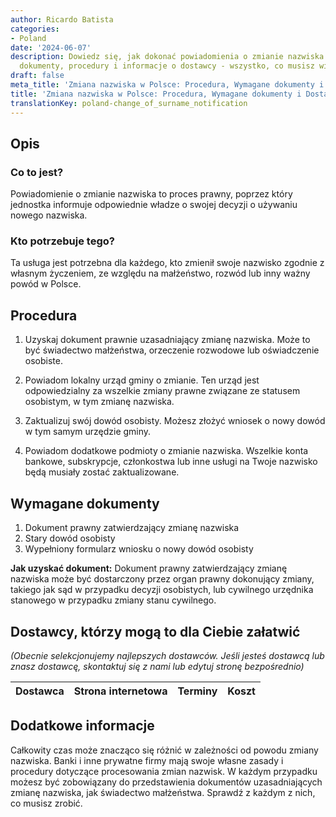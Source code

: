 ```yaml
---
author: Ricardo Batista
categories:
- Poland
date: '2024-06-07'
description: Dowiedz się, jak dokonać powiadomienia o zmianie nazwiska w Polsce poprzez
  dokumenty, procedury i informacje o dostawcy - wszystko, co musisz wiedzieć.
draft: false
meta_title: 'Zmiana nazwiska w Polsce: Procedura, Wymagane dokumenty i Dostawcy'
title: 'Zmiana nazwiska w Polsce: Procedura, Wymagane dokumenty i Dostawcy'
translationKey: poland-change_of_surname_notification
---
```



## Opis
### Co to jest?
Powiadomienie o zmianie nazwiska to proces prawny, poprzez który jednostka informuje odpowiednie władze o swojej decyzji o używaniu nowego nazwiska.

### Kto potrzebuje tego?
Ta usługa jest potrzebna dla każdego, kto zmienił swoje nazwisko zgodnie z własnym życzeniem, ze względu na małżeństwo, rozwód lub inny ważny powód w Polsce.

## Procedura
1. Uzyskaj dokument prawnie uzasadniający zmianę nazwiska. Może to być świadectwo małżeństwa, orzeczenie rozwodowe lub oświadczenie osobiste.

2. Powiadom lokalny urząd gminy o zmianie. Ten urząd jest odpowiedzialny za wszelkie zmiany prawne związane ze statusem osobistym, w tym zmianę nazwiska.

3. Zaktualizuj swój dowód osobisty. Możesz złożyć wniosek o nowy dowód w tym samym urzędzie gminy.

4. Powiadom dodatkowe podmioty o zmianie nazwiska. Wszelkie konta bankowe, subskrypcje, członkostwa lub inne usługi na Twoje nazwisko będą musiały zostać zaktualizowane.

## Wymagane dokumenty
1. Dokument prawny zatwierdzający zmianę nazwiska
2. Stary dowód osobisty
3. Wypełniony formularz wniosku o nowy dowód osobisty

**Jak uzyskać dokument:**
Dokument prawny zatwierdzający zmianę nazwiska może być dostarczony przez organ prawny dokonujący zmiany, takiego jak sąd w przypadku decyzji osobistych, lub cywilnego urzędnika stanowego w przypadku zmiany stanu cywilnego.

## Dostawcy, którzy mogą to dla Ciebie załatwić

_(Obecnie selekcjonujemy najlepszych dostawców. Jeśli jesteś dostawcą lub znasz dostawcę, skontaktuj się z nami lub edytuj stronę bezpośrednio)_

| Dostawca        |     Strona internetowa  |     Terminy     |       Koszt      |
| --------------- | --------------- |  :-------------: | :-------------: |

## Dodatkowe informacje
Całkowity czas może znacząco się różnić w zależności od powodu zmiany nazwiska. Banki i inne prywatne firmy mają swoje własne zasady i procedury dotyczące procesowania zmian nazwisk. W każdym przypadku możesz być zobowiązany do przedstawienia dokumentów uzasadniających zmianę nazwiska, jak świadectwo małżeństwa. Sprawdź z każdym z nich, co musisz zrobić.